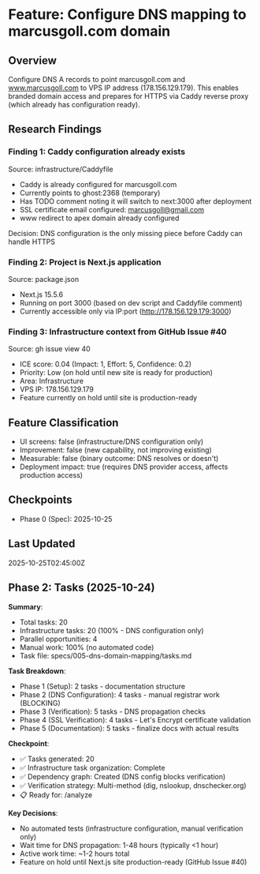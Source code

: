 # Feature: Configure DNS mapping to marcusgoll.com domain

## Overview
Configure DNS A records to point marcusgoll.com and www.marcusgoll.com to VPS IP address (178.156.129.179). This enables branded domain access and prepares for HTTPS via Caddy reverse proxy (which already has configuration ready).

## Research Findings

### Finding 1: Caddy configuration already exists
Source: infrastructure/Caddyfile
- Caddy is already configured for marcusgoll.com
- Currently points to ghost:2368 (temporary)
- Has TODO comment noting it will switch to next:3000 after deployment
- SSL certificate email configured: marcusgoll@gmail.com
- www redirect to apex domain already configured

Decision: DNS configuration is the only missing piece before Caddy can handle HTTPS

### Finding 2: Project is Next.js application
Source: package.json
- Next.js 15.5.6
- Running on port 3000 (based on dev script and Caddyfile comment)
- Currently accessible only via IP:port (http://178.156.129.179:3000)

### Finding 3: Infrastructure context from GitHub Issue #40
Source: gh issue view 40
- ICE score: 0.04 (Impact: 1, Effort: 5, Confidence: 0.2)
- Priority: Low (on hold until new site is ready for production)
- Area: Infrastructure
- VPS IP: 178.156.129.179
- Feature currently on hold until site is production-ready

## Feature Classification
- UI screens: false (infrastructure/DNS configuration only)
- Improvement: false (new capability, not improving existing)
- Measurable: false (binary outcome: DNS resolves or doesn't)
- Deployment impact: true (requires DNS provider access, affects production access)

## Checkpoints
- Phase 0 (Spec): 2025-10-25

## Last Updated
2025-10-25T02:45:00Z

## Phase 2: Tasks (2025-10-24)

**Summary**:
- Total tasks: 20
- Infrastructure tasks: 20 (100% - DNS configuration only)
- Parallel opportunities: 4
- Manual work: 100% (no automated code)
- Task file: specs/005-dns-domain-mapping/tasks.md

**Task Breakdown**:
- Phase 1 (Setup): 2 tasks - documentation structure
- Phase 2 (DNS Configuration): 4 tasks - manual registrar work (BLOCKING)
- Phase 3 (Verification): 5 tasks - DNS propagation checks
- Phase 4 (SSL Verification): 4 tasks - Let's Encrypt certificate validation
- Phase 5 (Documentation): 5 tasks - finalize docs with actual results

**Checkpoint**:
- ✅ Tasks generated: 20
- ✅ Infrastructure task organization: Complete
- ✅ Dependency graph: Created (DNS config blocks verification)
- ✅ Verification strategy: Multi-method (dig, nslookup, dnschecker.org)
- 📋 Ready for: /analyze

**Key Decisions**:
- No automated tests (infrastructure configuration, manual verification only)
- Wait time for DNS propagation: 1-48 hours (typically <1 hour)
- Active work time: ~1-2 hours total
- Feature on hold until Next.js site production-ready (GitHub Issue #40)
